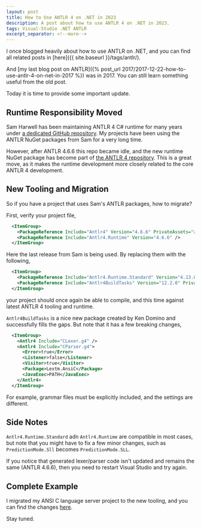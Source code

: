 ```yaml
---
layout: post
title: How to Use ANTLR 4 on .NET in 2023
description: A post about how to use ANTLR 4 on .NET in 2023.
tags: Visual-Studio .NET ANTLR
excerpt_separator: <!--more-->
---
```


I once blogged heavily about how to use ANTLR on .NET, and you can find all related posts in [here]({{ site.baseurl }}/tags/antlr/).

And [my last blog post on ANTLR]({% post_url 2017/2017-12-22-how-to-use-antlr-4-on-net-in-2017 %}) was in 2017. You can still learn something useful from the old post.

Today it is time to provide some important update.

<!--more-->

## Runtime Responsibility Moved

Sam Harwell has been maintaining ANTLR 4 C# runtime for many years under [a dedicated GitHub repository](https://github.com/tunnelvisionlabs/antlr4cs). My projects have been using the ANTLR NuGet packages from Sam for a very long time.

However, after ANTLR 4.6.6 this repo became idle, and the new runtime NuGet package has become part of [the ANTLR 4 repository](https://github.com/antlr/antlr4). This is a great move, as it makes the runtime development more closely related to the core ANTLR 4 development.

## New Tooling and Migration

So if you have a project that uses Sam's ANTLR packages, how to migrate?

First, verify your project file,

``` xml
  <ItemGroup>
    <PackageReference Include="Antlr4" Version="4.6.6" PrivateAssets="all" />
    <PackageReference Include="Antlr4.Runtime" Version="4.6.6" />
  </ItemGroup>
```

Here the last release from Sam is being used. By replacing them with the following,

``` xml
  <ItemGroup>
    <PackageReference Include="Antlr4.Runtime.Standard" Version="4.13.0" />
    <PackageReference Include="Antlr4BuildTasks" Version="12.2.0" PrivateAssets="all" />
  </ItemGroup>
```

your project should once again be able to compile, and this time against latest ANTLR 4 tooling and runtime.

`Antlr4BuildTasks` is a nice new package created by Ken Domino and successfully fills the gaps. But note that it has a few breaking changes,

``` xml
  <ItemGroup>
    <Antlr4 Include="CLexer.g4" />
    <Antlr4 Include="CParser.g4">
      <Error>true</Error>
      <Listener>false</Listener>
      <Visitor>true</Visitor>
      <Package>Lextm.AnsiC</Package>
      <JavaExec>PATH</JavaExec>
    </Antlr4>
  </ItemGroup>
```

For example, grammar files must be explicitly included, and the settings are different.

## Side Notes

`Antlr4.Runtime.Standard` adn `Antlr4.Runtime` are compatible in most cases, but note that you might have to fix a few minor changes, such as `PredictionMode.Sll` becomes `PredictionMode.SLL`.

If you notice that generated lexer/parser code isn't updated and remains the same (ANTLR 4.6.6), then you need to restart Visual Studio and try again.

## Complete Example

I migrated my ANSI C language server project to the new tooling, and you can find the changes [here](https://github.com/lextm/ansi-c-antlr/commit/cdc3092ef2c533816b474edc6954a1103dd17c8f).

Stay tuned.
